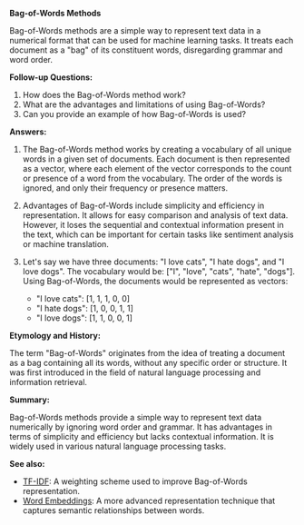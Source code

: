 **Bag-of-Words Methods**

Bag-of-Words methods are a simple way to represent text data in a numerical
format that can be used for machine learning tasks. It treats each document as
a "bag" of its constituent words, disregarding grammar and word order.

**Follow-up Questions:**

1. How does the Bag-of-Words method work?
2. What are the advantages and limitations of using Bag-of-Words?
3. Can you provide an example of how Bag-of-Words is used?

**Answers:**

1. The Bag-of-Words method works by creating a vocabulary of all unique words
   in a given set of documents. Each document is then represented as a vector,
   where each element of the vector corresponds to the count or presence of a
   word from the vocabulary. The order of the words is ignored, and only their
   frequency or presence matters.

2. Advantages of Bag-of-Words include simplicity and efficiency in
   representation. It allows for easy comparison and analysis of text data. However,
   it loses the sequential and contextual information present in the text,
   which can be important for certain tasks like sentiment analysis or machine
   translation.

3. Let's say we have three documents: "I love cats", "I hate dogs", and "I
   love dogs". The vocabulary would be: ["I", "love", "cats", "hate", "dogs"].
   Using Bag-of-Words, the documents would be represented as vectors:

   - "I love cats": [1, 1, 1, 0, 0]
   - "I hate dogs": [1, 0, 0, 1, 1]
   - "I love dogs": [1, 1, 0, 0, 1]

**Etymology and History:**

The term "Bag-of-Words" originates from the idea of treating a document as a
bag containing all its words, without any specific order or structure. It was
first introduced in the field of natural language processing and information
retrieval.

**Summary:**

Bag-of-Words methods provide a simple way to represent text data numerically by
ignoring word order and grammar. It has advantages in terms of simplicity and
efficiency but lacks contextual information. It is widely used in various
natural language processing tasks.

**See also:**

- [TF-IDF](?concept=tf-idf&specialist_role=ML+Engineer&target_audience=Manager+without+much+technical+background):
  A weighting scheme used to improve Bag-of-Words representation.
- [Word Embeddings](?concept=word+embeddings&specialist_role=ML+Engineer&target_audience=Manager+without+much+technical+background):
  A more advanced representation technique that captures semantic relationships
  between words.